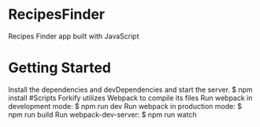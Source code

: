 # RecipesFinder
Recipes Finder app built with JavaScript
# Getting Started
Install the dependencies and devDependencies and start the server.
$ npm install
#Scripts
Forkify utilizes Webpack to compile its files
Run webpack in development mode:
$ npm run dev
Run webpack in production mode:
$ npm run build
Run webpack-dev-server:
$ npm run watch

